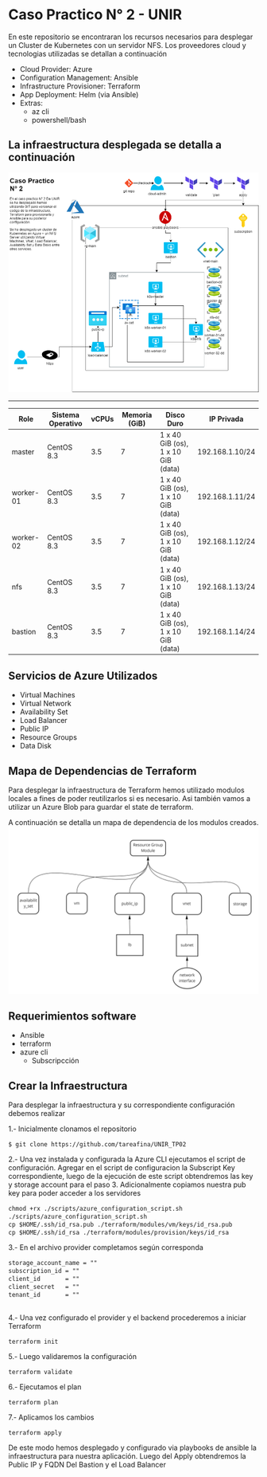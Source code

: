 # Caso Practico N° 2 - UNIR

En este repositorio se encontraran los recursos necesarios para desplegar un Cluster de Kubernetes con un servidor NFS.
Los proveedores cloud y tecnologias utilizadas se detallan a continuación
* Cloud Provider: Azure
* Configuration Management: Ansible
* Infrastructure Provisioner: Terraform
* App Deployment: Helm (via Ansible)
* Extras:   
    - az cli
    - powershell/bash

## La infraestructura desplegada se detalla a continuación

![infrastructure](img/infrastructure.png)
 
 -----------------------------------------------------------------
| Role | Sistema Operativo | vCPUs | Memoria (GiB) | Disco Duro |  IP Privada |
|------|-------------------|-------|---------------|------------| ----------- | 
|  master  | CentOS 8.3 |  3.5  |  7  |  1 x 40 GiB (os), 1 x 10 GiB (data) |  192.168.1.10/24  | 
|  worker-01  | CentOS 8.3 |  3.5  |  7  |  1 x 40 GiB (os), 1 x 10 GiB (data)  |  192.168.1.11/24  | 
|  worker-02  | CentOS 8.3 |  3.5  |  7  |  1 x 40 GiB (os), 1 x   10 GiB (data)  | 192.168.1.12/24  | 
|  nfs  |  CentOS 8.3  |  3.5  |  7  |  1 x 40 GiB (os), 1 x 10 GiB (data)  |  192.168.1.13/24  |
|  bastion  |  CentOS 8.3  |  3.5  |  7  |  1 x 40 GiB (os), 1 x 10 GiB (data)  |  192.168.1.14/24  |

## Servicios de Azure Utilizados

* Virtual Machines
* Virtual Network
* Availability Set
* Load Balancer
* Public IP
* Resource Groups
* Data Disk

## Mapa de Dependencias de Terraform

Para desplegar la infraestructura de Terraform hemos utilizado modulos locales a fines de poder reutilizarlos si es necesario. Asi también vamos a utilizar un Azure Blob para guardar el state de terraform.

A continuación se detalla un mapa de dependencia de los modulos creados.
![terraform](img/tf_modules_dependency.jpg)

## Requerimientos software
* Ansible 
* terraform 
* azure cli 
    - Subscripcción

## Crear la Infraestructura
Para desplegar la infraestructura y su correspondiente configuración debemos realizar

1.- Inicialmente clonamos el repositorio
```
$ git clone https://github.com/tareafina/UNIR_TP02
```

2.- Una vez instalada y configurada la Azure CLI ejecutamos el script de configuración. 
Agregar en el script de configuracion la Subscript Key correspondiente, luego de la ejecución de este script obtendremos las key y storage account para el paso 3.
Adicionalmente copiamos nuestra pub key para poder acceder a los servidores
```
chmod +rx ./scripts/azure_configuration_script.sh
./scripts/azure_configuration_script.sh
cp $HOME/.ssh/id_rsa.pub ./terraform/modules/vm/keys/id_rsa.pub
cp $HOME/.ssh/id_rsa ./terraform/modules/provision/keys/id_rsa
```

3.- En el archivo provider completamos según corresponda 
```
storage_account_name = ""
subscription_id = ""
client_id       = ""
client_secret   = ""
tenant_id       = ""
    
```

4.- Una vez configurado el provider y el backend procederemos a iniciar Terraform
```
terraform init
```

5.- Luego validaremos la configuración
```
terraform validate
```

6.- Ejecutamos el plan
```
terraform plan
```

7.- Aplicamos los cambios
```
terraform apply
```
De este modo hemos desplegado y configurado via playbooks de ansible la infraestructura para nuestra aplicación.
Luego del Apply obtendremos la Public IP y FQDN Del Bastion y el Load Balancer

